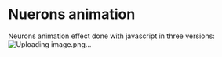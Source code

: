 # Nuerons animation
Neurons animation effect done with javascript in three versions:
![Uploading image.png…]()
